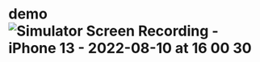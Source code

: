 # demo![Simulator Screen Recording - iPhone 13 - 2022-08-10 at 16 00 30](https://user-images.githubusercontent.com/49970020/183848514-bfa14f1f-5722-4bdf-9a67-d468719e389e.gif)
